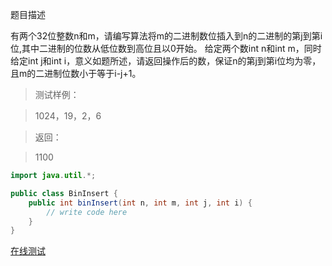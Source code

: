 题目描述

有两个32位整数n和m，请编写算法将m的二进制数位插入到n的二进制的第j到第i位,其中二进制的位数从低位数到高位且以0开始。
给定两个数int n和int m，同时给定int j和int i，意义如题所述，请返回操作后的数，保证n的第j到第i位均为零，且m的二进制位数小于等于i-j+1。

>测试样例：

>1024，19，2，6

>返回：

>1100

```java
import java.util.*;

public class BinInsert {
    public int binInsert(int n, int m, int j, int i) {
        // write code here
    }
}
```
[在线测试](http://www.nowcoder.com/practice/30c1674ad5694b3f8f0bc2de6f005490?tpId=8&tqId=11019&rp=1&ru=/ta/cracking-the-coding-interview&qru=/ta/cracking-the-coding-interview/question-ranking)